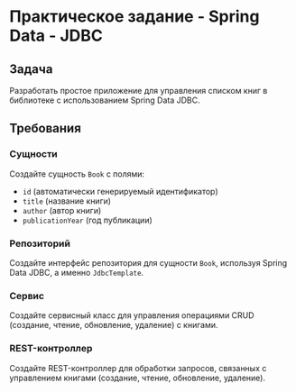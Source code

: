 # Практическое задание - Spring Data - JDBC

## Задача

Разработать простое приложение для управления списком книг в библиотеке с использованием Spring Data JDBC.

## Требования

### Сущности

Создайте сущность `Book` с полями:
- `id` (автоматически генерируемый идентификатор)
- `title` (название книги)
- `author` (автор книги)
- `publicationYear` (год публикации)

### Репозиторий

Создайте интерфейс репозитория для сущности `Book`, используя Spring Data JDBC, а именно `JdbcTemplate`.

### Сервис

Создайте сервисный класс для управления операциями CRUD (создание, чтение, обновление, удаление) с книгами.

### REST-контроллер

Создайте REST-контроллер для обработки запросов, связанных с управлением книгами (создание, чтение, обновление, удаление).
